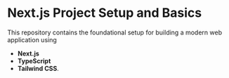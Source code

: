 # Next.js Project Setup and Basics

This repository contains the foundational setup for building a modern web application using 

- **Next.js**
- **TypeScript**
- **Tailwind CSS**.

